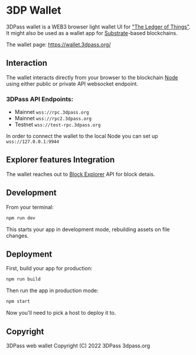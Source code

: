 # 3DP Wallet
3DPass wallet is a WEB3 browser light wallet UI for ["The Ledger of Things"](https://github.com/3Dpass/3DP). It might also be used as a wallet app for [Substrate](https://github.com/paritytech/substrate)-based blockchains.

The wallet page: https://wallet.3dpass.org/

## Interaction
The wallet interacts directly from your browser to the blockchain [Node](https://github.com/3Dpass/3DP) using either public or private API websocket endpoint. 

### 3DPass API Endpoints:
- Mainnet `wss://rpc.3dpass.org`
- Mainnet `wss://rpc2.3dpass.org`
- Testnet `wss://test-rpc.3dpass.org`

In order to connect the wallet to the local Node you can set up `wss://127.0.0.1:9944` 

## Explorer features Integration
The wallet reaches out to [Block Explorer](https://github.com/3Dpass/explorer) API for block detais.

## Development

From your terminal:

```sh
npm run dev
```

This starts your app in development mode, rebuilding assets on file changes.

## Deployment

First, build your app for production:

```sh
npm run build
```

Then run the app in production mode:

```sh
npm start
```

Now you'll need to pick a host to deploy it to.

## Copyright
3DPass web wallet  Copyright (C) 2022  3DPass 3dpass.org
